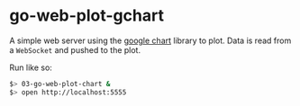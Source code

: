# go-web-plot-gchart

A simple web server using the [google chart](https://google-developers.appspot.com/chart/) library to plot.
Data is read from a `WebSocket` and pushed to the plot.

Run like so:

```sh
$> 03-go-web-plot-chart &
$> open http://localhost:5555
```
